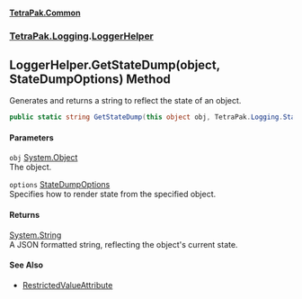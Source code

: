 #### [TetraPak.Common](index.md 'index')
### [TetraPak.Logging](TetraPak_Logging.md 'TetraPak.Logging').[LoggerHelper](TetraPak_Logging_LoggerHelper.md 'TetraPak.Logging.LoggerHelper')
## LoggerHelper.GetStateDump(object, StateDumpOptions) Method
Generates and returns a string to reflect the state of an object.  
```csharp
public static string GetStateDump(this object obj, TetraPak.Logging.StateDumpOptions options);
```
#### Parameters
<a name='TetraPak_Logging_LoggerHelper_GetStateDump(object_TetraPak_Logging_StateDumpOptions)_obj'></a>
`obj` [System.Object](https://docs.microsoft.com/en-us/dotnet/api/System.Object 'System.Object')  
The object.  
  
<a name='TetraPak_Logging_LoggerHelper_GetStateDump(object_TetraPak_Logging_StateDumpOptions)_options'></a>
`options` [StateDumpOptions](TetraPak_Logging_StateDumpOptions.md 'TetraPak.Logging.StateDumpOptions')  
Specifies how to render state from the specified object.   
  
#### Returns
[System.String](https://docs.microsoft.com/en-us/dotnet/api/System.String 'System.String')  
A JSON formatted string, reflecting the object's current state.  
#### See Also
- [RestrictedValueAttribute](TetraPak_RestrictedValueAttribute.md 'TetraPak.RestrictedValueAttribute')
